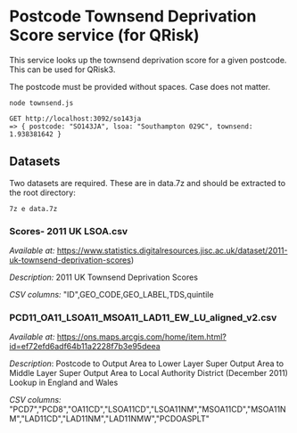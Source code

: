 # Postcode Townsend Deprivation Score service (for QRisk)

This service looks up the townsend deprivation score for a given postcode. This can be used for QRisk3.

The postcode must be provided without spaces. Case does not matter.

```
node townsend.js
```

```
GET http://localhost:3092/so143ja
=> { postcode: "SO143JA", lsoa: "Southampton 029C", townsend: 1.938381642 }
```

## Datasets

Two datasets are required. These are in data.7z and should be extracted to the root directory:

```
7z e data.7z
```

### Scores- 2011 UK LSOA.csv

_Available at:_ https://www.statistics.digitalresources.jisc.ac.uk/dataset/2011-uk-townsend-deprivation-scores)

_Description:_ 2011 UK Townsend Deprivation Scores

_CSV columns:_ "ID",GEO_CODE,GEO_LABEL,TDS,quintile


### PCD11_OA11_LSOA11_MSOA11_LAD11_EW_LU_aligned_v2.csv

_Available at:_ https://ons.maps.arcgis.com/home/item.html?id=ef72efd6adf64b11a2228f7b3e95deea

_Description_: Postcode to Output Area to Lower Layer Super Output Area to Middle Layer Super Output Area to Local Authority District (December 2011) Lookup in England and Wales

_CSV columns:_ "PCD7","PCD8","OA11CD","LSOA11CD","LSOA11NM","MSOA11CD","MSOA11NM","LAD11CD","LAD11NM","LAD11NMW","PCDOASPLT"
